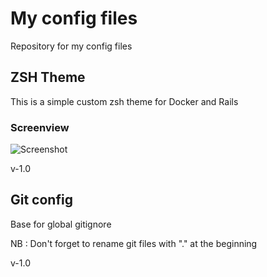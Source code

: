# My config files

Repository for my config files

## ZSH Theme

This is a simple custom zsh theme for Docker and Rails

### Screenview

![Screenshot](http://img11.hostingpics.net/pics/775524example.jpg)

v-1.0

## Git config

Base for global gitignore

NB : Don't forget to rename git files with "." at the beginning

v-1.0
